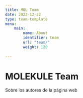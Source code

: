 ```yaml
---
title: MOL Team
date: 2022-12-22
type: team-template
menu:
    main:
        name: About
        identifier: team
        url: "team/"
        weight: 120
    
---
```


# MOLEKULE Team 

Sobre los autores de la página web
